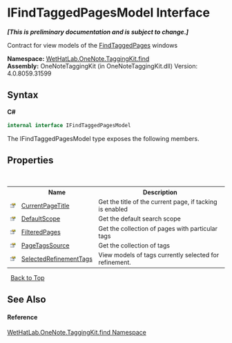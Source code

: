 # IFindTaggedPagesModel Interface
 _**\[This is preliminary documentation and is subject to change.\]**_

Contract for view models of the <a href="60d7bed7-f819-9c82-f130-1c71241d23f8">FindTaggedPages</a> windows

**Namespace:**&nbsp;<a href="0e3a8efd-07d2-1709-b1cd-709153222081">WetHatLab.OneNote.TaggingKit.find</a><br />**Assembly:**&nbsp;OneNoteTaggingKit (in OneNoteTaggingKit.dll) Version: 4.0.8059.31599

## Syntax

**C#**<br />
``` C#
internal interface IFindTaggedPagesModel
```

The IFindTaggedPagesModel type exposes the following members.


## Properties
&nbsp;<table><tr><th></th><th>Name</th><th>Description</th></tr><tr><td>![Public property](media/pubproperty.gif "Public property")</td><td><a href="c6e6e0ee-58a3-6676-abf2-36f4239df407">CurrentPageTitle</a></td><td>
Get the title of the current page, if tacking is enabled</td></tr><tr><td>![Public property](media/pubproperty.gif "Public property")</td><td><a href="38fbec98-3c19-429c-1c49-7e45e304141d">DefaultScope</a></td><td>
Get the default search scope</td></tr><tr><td>![Public property](media/pubproperty.gif "Public property")</td><td><a href="a770aa4c-b9dd-abe0-33ea-fe09db79b876">FilteredPages</a></td><td>
Get the collection of pages with particular tags</td></tr><tr><td>![Public property](media/pubproperty.gif "Public property")</td><td><a href="2442b744-3ceb-5a8b-319b-61d147d861cd">PageTagsSource</a></td><td>
Get the collection of tags</td></tr><tr><td>![Public property](media/pubproperty.gif "Public property")</td><td><a href="4f9dc741-08e5-21f8-0a49-c1097fc85d8c">SelectedRefinementTags</a></td><td>
View models of tags currently selected for refinement.</td></tr></table>&nbsp;
<a href="#ifindtaggedpagesmodel-interface">Back to Top</a>

## See Also


#### Reference
<a href="0e3a8efd-07d2-1709-b1cd-709153222081">WetHatLab.OneNote.TaggingKit.find Namespace</a><br />